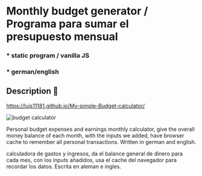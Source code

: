 # Monthly budget generator / Programa para sumar el presupuesto mensual    
### * static program / vanilla JS
###  * german/english

## Description :page_facing_up:
https://luis11181.github.io/My-simple-Budget-calculator/


![budget calculator](https://user-images.githubusercontent.com/80784724/132911131-69189930-ceb6-4226-a916-59a89ab58601.png)


Personal budget expenses and earnings monthly calculator, give the overall money balance of each month, with the inputs we added, have browser cache to remember all personal transactions.
Written in german and english.

calculadora de gastos y ingresos, da el balance general de dinero para cada mes, con los inputs añadidos, usa el cache del navegador para recordar los datos.
Escrita en aleman e ingles.





